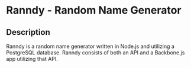# Ranndy - Random Name Generator

## Description

Ranndy is a random name generator written in Node.js and utilizing a PostgreSQL database. Ranndy consists of both an API and a Backbone.js app utilizing that API.

